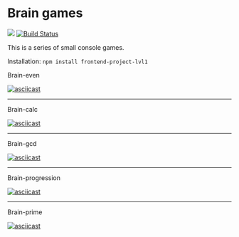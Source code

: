 # Brain games

<a href="https://codeclimate.com/github/codeclimate/codeclimate/maintainability"><img src="https://api.codeclimate.com/v1/badges/a99a88d28ad37a79dbf6/maintainability" /></a> [![Build Status](https://travis-ci.org/vld-blv/frontend-project-lvl1.svg?branch=master)](https://travis-ci.org/vld-blv/frontend-project-lvl1)

This is a series of small console games.

Installation:
`npm install frontend-project-lvl1`

Brain-even

[![asciicast](https://asciinema.org/a/278324.svg)](https://asciinema.org/a/278324)
***

Brain-calc

[![asciicast](https://asciinema.org/a/278325.svg)](https://asciinema.org/a/278325)
***

Brain-gcd

[![asciicast](https://asciinema.org/a/278326.svg)](https://asciinema.org/a/278326)
***

Brain-progression

[![asciicast](https://asciinema.org/a/278328.svg)](https://asciinema.org/a/278328)
***

Brain-prime

[![asciicast](https://asciinema.org/a/278329.svg)](https://asciinema.org/a/278329)